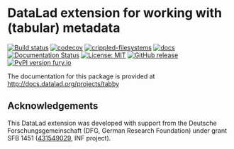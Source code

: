 # DataLad extension for working with (tabular) metadata

[![Build status](https://ci.appveyor.com/api/projects/status/t3ftk4pqorbjuy6c/branch/main?svg=true)](https://ci.appveyor.com/project/mih/datalad-tabby/branch/main)
[![codecov](https://codecov.io/gh/psychoinformatics-de/datalad-tabby/branch/main/graph/badge.svg?token=2P8rak7lSX)](https://codecov.io/gh/psychoinformatics-de/datalad-tabby)
[![crippled-filesystems](https://github.com/psychoinformatics-de/datalad-tabby/workflows/crippled-filesystems/badge.svg)](https://github.com/psychoinformatics-de/datalad-tabby/actions?query=workflow%3Acrippled-filesystems)
[![docs](https://github.com/psychoinformatics-de/datalad-tabby/workflows/docs/badge.svg)](https://github.com/psychoinformatics-de/datalad-tabby/actions?query=workflow%3Adocs)
[![Documentation Status](https://readthedocs.org/projects/datalad-tabby/badge/?version=latest)](http://docs.datalad.org/projects/tabby/en/latest/?badge=latest)
[![License: MIT](https://img.shields.io/badge/License-MIT-yellow.svg)](https://opensource.org/licenses/MIT)
[![GitHub release](https://img.shields.io/github/release/psychoinformatics-de/datalad-tabby.svg)](https://GitHub.com/psychoinformatics-de/datalad-tabby/releases/)
[![PyPI version fury.io](https://badge.fury.io/py/datalad-tabby.svg)](https://pypi.python.org/pypi/datalad-tabby/)

The documentation for this package is provided at http://docs.datalad.org/projects/tabby


## Acknowledgements

This DataLad extension was developed with support from the Deutsche
Forschungsgemeinschaft (DFG, German Research Foundation) under grant SFB 1451
([431549029](https://gepris.dfg.de/gepris/projekt/431549029), INF project).
